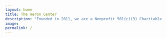```yaml
---
layout: home
title: The Heron Center
description: "Founded in 2011, we are a Nonprofit 501(c)(3) Charitable Trust dedicated to enriching people and communities through wellness, cultural and nature-based classes & programs. The principal thread woven throughout all we do is to educate the human spirit." 
image: 
permalink: /
---
```


